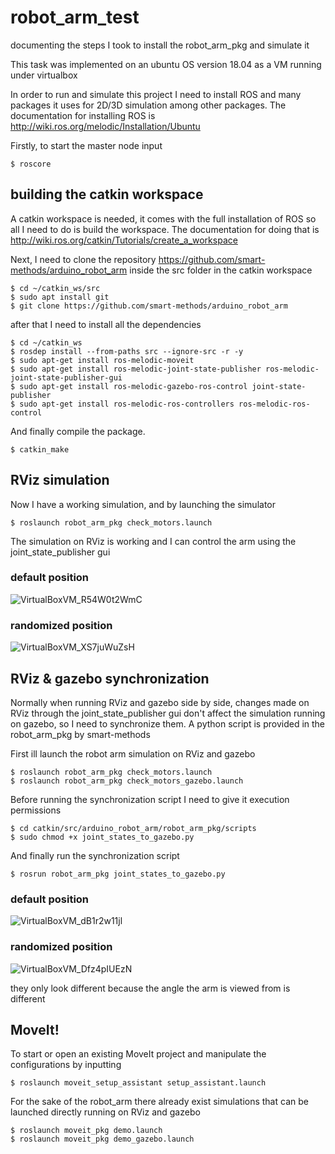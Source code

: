 # robot_arm_test
documenting the steps I took to install the robot_arm_pkg and simulate it

This task was implemented on an ubuntu OS version 18.04 as a VM running under virtualbox

In order to run and simulate this project I need to install ROS and many packages it uses for 2D/3D simulation among other packages. The documentation for installing ROS is http://wiki.ros.org/melodic/Installation/Ubuntu

Firstly, to start the master node input

```
$ roscore
```

## building the catkin workspace
A catkin workspace is needed, it comes with the full installation of ROS so all I need to do is build the workspace. The documentation for doing that is http://wiki.ros.org/catkin/Tutorials/create_a_workspace

Next, I need to clone the repository https://github.com/smart-methods/arduino_robot_arm inside the src folder in the catkin workspace

```
$ cd ~/catkin_ws/src
$ sudo apt install git
$ git clone https://github.com/smart-methods/arduino_robot_arm 
```

after that I need to install all the dependencies

```
$ cd ~/catkin_ws
$ rosdep install --from-paths src --ignore-src -r -y
$ sudo apt-get install ros-melodic-moveit
$ sudo apt-get install ros-melodic-joint-state-publisher ros-melodic-joint-state-publisher-gui
$ sudo apt-get install ros-melodic-gazebo-ros-control joint-state-publisher
$ sudo apt-get install ros-melodic-ros-controllers ros-melodic-ros-control
```

And finally compile the package.
```
$ catkin_make
```

## RViz simulation
Now I have a working simulation, and by launching the simulator

```
$ roslaunch robot_arm_pkg check_motors.launch
```

The simulation on RViz is working and I can control the arm using the joint_state_publisher gui

### default position
![VirtualBoxVM_R54W0t2WmC](https://user-images.githubusercontent.com/25144777/122289734-b7299180-cefb-11eb-8529-0bb319e0b993.png)

### randomized position
![VirtualBoxVM_XS7juWuZsH](https://user-images.githubusercontent.com/25144777/122290101-1687a180-cefc-11eb-8302-df8a38947e30.png)

## RViz & gazebo synchronization

Normally when running RViz and gazebo side by side, changes made on RViz through the joint_state_publisher gui don't affect the simulation running on gazebo, so I need to synchronize them. A python script is provided in the robot_arm_pkg by smart-methods

First ill launch the robot arm simulation on RViz and gazebo

```
$ roslaunch robot_arm_pkg check_motors.launch
$ roslaunch robot_arm_pkg check_motors_gazebo.launch
```

Before running the synchronization script I need to give it execution permissions

```
$ cd catkin/src/arduino_robot_arm/robot_arm_pkg/scripts
$ sudo chmod +x joint_states_to_gazebo.py

```

And finally run the synchronization script

```
$ rosrun robot_arm_pkg joint_states_to_gazebo.py
```

### default position
![VirtualBoxVM_dB1r2w11jl](https://user-images.githubusercontent.com/25144777/122296784-7897d500-cf03-11eb-91da-6d52f054724b.png)

### randomized position
![VirtualBoxVM_Dfz4pIUEzN](https://user-images.githubusercontent.com/25144777/122296806-82213d00-cf03-11eb-9acd-6cdedc89f472.png)

they only look different because the angle the arm is viewed from is different

## MoveIt!

To start or open an existing MoveIt project and manipulate the configurations by inputting

```
$ roslaunch moveit_setup_assistant setup_assistant.launch
```

For the sake of the robot_arm there already exist simulations that can be launched directly running on RViz and gazebo

```
$ roslaunch moveit_pkg demo.launch
$ roslaunch moveit_pkg demo_gazebo.launch
```


